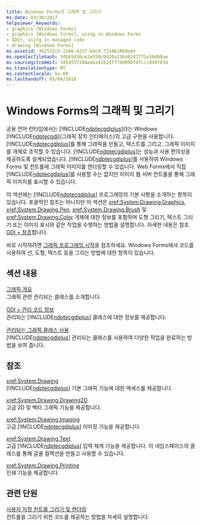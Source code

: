 ```yaml
---
title: Windows Forms의 그래픽 및 그리기
ms.date: 03/30/2017
helpviewer_keywords:
- graphics [Windows Forms]
- graphics [Windows Forms], using in Windows Forms
- GDI+, using in managed code
- drawing [Windows Forms]
ms.assetid: 362532c5-1a06-4257-bdc8-723461009ede
ms.openlocfilehash: 3dbb5d36ce2e550c0420a23b40247771e10d60ae
ms.sourcegitcommit: 3d5d33f384eeba41b2dff79d096f47ccc8d8f03d
ms.translationtype: MT
ms.contentlocale: ko-KR
ms.lasthandoff: 05/04/2018
---
```

# <a name="graphics-and-drawing-in-windows-forms"></a>Windows Forms의 그래픽 및 그리기
공용 언어 런타임에서는 [!INCLUDE[ndptecgdiplus](../../../../includes/ndptecgdiplus-md.md)]라는 Windows [!INCLUDE[ndptecgdi](../../../../includes/ndptecgdi-md.md)](그래픽 장치 인터페이스)의 고급 구현을 사용합니다. [!INCLUDE[ndptecgdiplus](../../../../includes/ndptecgdiplus-md.md)]를 통해 그래픽을 만들고, 텍스트를 그리고, 그래픽 이미지를 개체로 조작할 수 있습니다. [!INCLUDE[ndptecgdiplus](../../../../includes/ndptecgdiplus-md.md)]는 성능과 사용 편의성을 제공하도록 설계되었습니다. [!INCLUDE[ndptecgdiplus](../../../../includes/ndptecgdiplus-md.md)]를 사용하여 Windows Forms 및 컨트롤에 그래픽 이미지를 렌더링할 수 있습니다. Web Forms에서 직접 [!INCLUDE[ndptecgdiplus](../../../../includes/ndptecgdiplus-md.md)]를 사용할 수는 없지만 이미지 웹 서버 컨트롤을 통해 그래픽 이미지를 표시할 수 있습니다.  
  
 이 섹션에는 [!INCLUDE[ndptecgdiplus](../../../../includes/ndptecgdiplus-md.md)] 프로그래밍의 기본 사항을 소개하는 항목이 있습니다. 포괄적인 참조는 아니지만 이 섹션은 <xref:System.Drawing.Graphics>, <xref:System.Drawing.Pen>, <xref:System.Drawing.Brush> 및 <xref:System.Drawing.Color> 개체에 대한 정보를 포함하며 도형 그리기, 텍스트 그리기 또는 이미지 표시와 같은 작업을 수행하는 방법을 설명합니다. 자세한 내용은 참조 [GDI + 참조](https://msdn.microsoft.com/library/vs/alm/ms533799.aspx)합니다.  
  
 바로 시작하려면 [그래픽 프로그래밍 시작](../../../../docs/framework/winforms/advanced/getting-started-with-graphics-programming.md)을 참조하세요. Windows Forms에서 코드를 사용하여 선, 도형, 텍스트 등을 그리는 방법에 대한 항목이 있습니다.  
  
## <a name="in-this-section"></a>섹션 내용  
 [그래픽 개요](../../../../docs/framework/winforms/advanced/graphics-overview-windows-forms.md)  
 그래픽 관련 관리되는 클래스를 소개합니다.  
  
 [GDI + 관리 코드 정보](../../../../docs/framework/winforms/advanced/about-gdi-managed-code.md)  
 관리되는 [!INCLUDE[ndptecgdiplus](../../../../includes/ndptecgdiplus-md.md)] 클래스에 대한 정보를 제공합니다.  
  
 [관리되는 그래픽 클래스 사용](../../../../docs/framework/winforms/advanced/using-managed-graphics-classes.md)  
 [!INCLUDE[ndptecgdiplus](../../../../includes/ndptecgdiplus-md.md)] 관리되는 클래스를 사용하여 다양한 작업을 완료하는 방법을 보여 줍니다.  
  
## <a name="reference"></a>참조  
 <xref:System.Drawing>  
 [!INCLUDE[ndptecgdiplus](../../../../includes/ndptecgdiplus-md.md)] 기본 그래픽 기능에 대한 액세스를 제공합니다.  
  
 <xref:System.Drawing.Drawing2D>  
 고급 2D 및 벡터 그래픽 기능을 제공합니다.  
  
 <xref:System.Drawing.Imaging>  
 고급 [!INCLUDE[ndptecgdiplus](../../../../includes/ndptecgdiplus-md.md)] 이미징 기능을 제공합니다.  
  
 <xref:System.Drawing.Text>  
 고급 [!INCLUDE[ndptecgdiplus](../../../../includes/ndptecgdiplus-md.md)] 입력 체계 기능을 제공합니다. 이 네임스페이스의 클래스를 통해 글꼴 컬렉션을 만들고 사용할 수 있습니다.  
  
 <xref:System.Drawing.Printing>  
 인쇄 기능을 제공합니다.  
  
## <a name="related-sections"></a>관련 단원  
 [사용자 지정 컨트롤 그리기 및 렌더링](../../../../docs/framework/winforms/controls/custom-control-painting-and-rendering.md)  
 컨트롤을 그리기 위한 코드를 제공하는 방법을 자세히 설명합니다.
